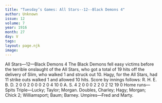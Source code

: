 ```yaml
---
title: "Tuesday’s Games: All Stars--12--Black Demons 4"
author: Unknown
issue: 12
volume: 7
year: 1916
month: 27
day: V
tags:
layout: page.njk
image:
---
```

All Stars—12—Black Demons 4       The Black Demons fell easy victims before the terrible onslaught of the All Stars, who got a total of 19 hits off the delivery of Slim, who walked 1 and struck out 10.       Hagy, for the All Stars, had 11 strike outs walked 1 and allowed 10 hits.       Score by innings follows:       R. H. E. B. D. 2 0 0 2 0 0 0 2 0 4 10 0 A. S. 4 2 0 0 0 2 2 0 2 12 19 0       Home runs—Spits       Triple—Lucky; Taylor; Morgan.       Doubles, Charley; Hagy; Morgan; Chick 2; Williamsport; Baum; Barney.       Umpires—Fred and Marty.    


